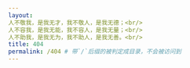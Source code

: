 ```yaml
---
layout: 
人不敬我，是我无才，我不敬人，是我无德；<br/>
人不容我，是我无能，我不容人，是我无量；<br/>
人不助我，是我无为，我不助人，是我无善。<br/>
title: 404
permalink: /404 # 带`/`后缀的被判定成目录，不会被访问到
---
```

